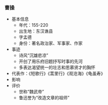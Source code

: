 ### 曹操
- 基本信息
	- 年代：155-220
	- 出生地：东汉谯县
	- 字孟德
	- 身份：著名政治家、军事家、作家
- 事迹
	- 诗风“沉雄悲凉”
	- 开创了用乐府旧题抒写时事的先河
	- 多表达渴望统一的壮志和思慕贤才的胸怀
- 代表作：《短歌行》《蒿里行》《观沧海》《龟虽寿》
- 影响
- 评价
	- 世称“魏武帝”
	- 鲁迅誉为“改造文章的祖师”